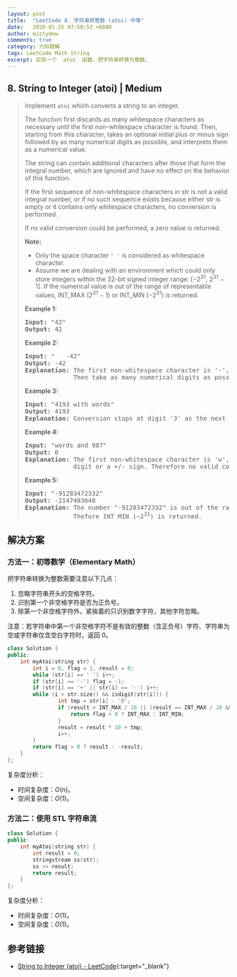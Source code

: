 ```yaml
---
layout: post
title:  "LeetCode 8. 字符串转整数 (atoi) 中等"
date:   2020-01-25 07:50:53 +0800
author: mistydew
comments: true
category: 力扣题解
tags: LeetCode Math String
excerpt: 实现一个 `atoi` 函数，把字符串转换为整数。
---
```

## 8. String to Integer (atoi) | Medium

> Implement `atoi` which converts a string to an integer.
> 
> The function first discards as many whitespace characters as necessary until the first non-whitespace character is found. Then, starting from this character, takes an optional initial plus or minus sign followed by as many numerical digits as possible, and interprets them as a numerical value.
> 
> The string can contain additional characters after those that form the integral number, which are ignored and have no effect on the behavior of this function.
> 
> If the first sequence of non-whitespace characters in str is not a valid integral number, or if no such sequence exists because either str is empty or it contains only whitespace characters, no conversion is performed.
> 
> If no valid conversion could be performed, a zero value is returned.
> 
> **Note:**
> 
> * Only the space character `' '` is considered as whitespace character.
> * Assume we are dealing with an environment which could only store integers within the 32-bit signed integer range: [−2<sup>31</sup>,  2<sup>31</sup> − 1]. If the numerical value is out of the range of representable values, INT_MAX (2<sup>31</sup> − 1) or INT_MIN (−2<sup>31</sup>) is returned.
> 
> **Example 1:**
> 
> <pre>
> <strong>Input:</strong> "42"
> <strong>Output:</strong> 42
> </pre>
> 
> **Example 2:**
> 
> <pre>
> <strong>Input:</strong> "   -42"
> <strong>Output:</strong> -42
> <strong>Explanation:</strong> The first non-whitespace character is '-', which is the minus sign.
>              Then take as many numerical digits as possible, which gets 42.
> </pre>
> 
> **Example 3:**
> 
> <pre>
> <strong>Input:</strong> "4193 with words"
> <strong>Output:</strong> 4193
> <strong>Explanation:</strong> Conversion stops at digit '3' as the next character is not a numerical digit.
> </pre>
> 
> **Example 4:**
> 
> <pre>
> <strong>Input:</strong> "words and 987"
> <strong>Output:</strong> 0
> <strong>Explanation:</strong> The first non-whitespace character is 'w', which is not a numerical 
>              digit or a +/- sign. Therefore no valid conversion could be performed.
> </pre>
> 
> **Example 5:**
> 
> <pre>
> <strong>Input:</strong> "-91283472332"
> <strong>Output:</strong> -2147483648
> <strong>Explanation:</strong> The number "-91283472332" is out of the range of a 32-bit signed integer.
>              Thefore INT_MIN (−2<sup>31</sup>) is returned.
> </pre>

## 解决方案

### 方法一：初等数学（Elementary Math）

把字符串转换为整数需要注意以下几点：
1. 忽略字符串开头的空格字符。
2. 识别第一个非空格字符是否为正负号。
3. 除第一个非空格字符外，紧挨着的只识别数字字符，其他字符忽略。

注意：若字符串中第一个非空格字符不是有效的整数（含正负号）字符、字符串为空或字符串仅含空白字符时，返回 0。

```cpp
class Solution {
public:
    int myAtoi(string str) {
        int i = 0, flag = 1, result = 0;
        while (str[i] == ' ') i++;
        if (str[i] == '-') flag = -1;
        if (str[i] == '+' || str[i] == '-') i++;
        while (i < str.size() && isdigit(str[i])) {
                int tmp = str[i] - '0';
                if (result > INT_MAX / 10 || (result == INT_MAX / 10 && tmp > 7)) {
                    return flag > 0 ? INT_MAX : INT_MIN;
                }
                result = result * 10 + tmp;
                i++;
        }
        return flag > 0 ? result : -result;
    }
};
```

复杂度分析：
* 时间复杂度：_O_(n)。
* 空间复杂度：_O_(1)。

### 方法二：使用 STL 字符串流

```cpp
class Solution {
public:
    int myAtoi(string str) {
        int result = 0;
        stringstream ss(str);
        ss >> result;
        return result;
    }
};
```

复杂度分析：
* 时间复杂度：_O_(1)。
* 空间复杂度：_O_(1)。

## 参考链接

* [String to Integer (atoi) - LeetCode](https://leetcode.com/problems/string-to-integer-atoi/){:target="_blank"}
